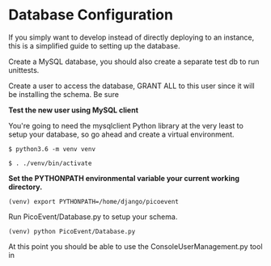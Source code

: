# Database Configuration

If you simply want to develop instead of directly deploying to an instance, this is a simplified guide to setting up the database.

Create a MySQL database, you should also create a separate test db to run unittests.

Create a user to access the database, GRANT ALL to this user since it will be installing the schema.
Be sure 

**Test the new user using MySQL client**

You're going to need the mysqlclient Python library at the very least to setup your database, so go ahead and create a virtual
environment.

`$ python3.6 -m venv venv`

`$ . ./venv/bin/activate `

**Set the PYTHONPATH environmental variable your current working directory.**

`(venv) export PYTHONPATH=/home/django/picoevent`

Run PicoEvent/Database.py to setup your schema.

`(venv) python PicoEvent/Database.py`

At this point you should be able to use the ConsoleUserManagement.py tool in
